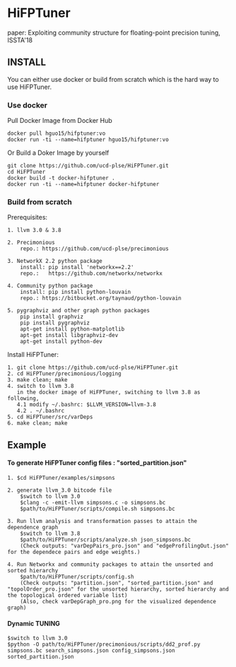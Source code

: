 
# HiFPTuner

paper: Exploiting community structure for floating-point precision tuning, ISSTA'18

## INSTALL

You can either use docker or build from scratch which is the hard way to use HiFPTuner.

### Use docker
Pull Docker Image from Docker Hub

    docker pull hguo15/hifptuner:vo
    docker run -ti --name=hifptuner hguo15/hifptuner:vo
    
Or Build a Doker Image by yourself

    git clone https://github.com/ucd-plse/HiFPTuner.git
    cd HiFPTuner
    docker build -t docker-hifptuner .
    docker run -ti --name=hifptuner docker-hifptuner

### Build from scratch
Prerequisites:

    1. llvm 3.0 & 3.8

    2. Precimonious
        repo.: https://github.com/ucd-plse/precimonious 

    3. NetworkX 2.2 python package
        install: pip install 'networkx==2.2'
        repo.:   https://github.com/networkx/networkx

    4. Community python package
        install: pip install python-louvain
        repo.: https://bitbucket.org/taynaud/python-louvain

    5. pygraphviz and other graph python packages
        pip install graphviz
        pip install pygraphviz
        apt-get install python-matplotlib
        apt-get install libgraphviz-dev
        apt-get install python-dev

Install HiFPTuner:

    1. git clone https://github.com/ucd-plse/HiFPTuner.git
    2. cd HiFPTuner/precimonious/logging
    3. make clean; make
    4. switch to llvm 3.8
       in the docker image of HiFPTuner, switching to llvm 3.8 as following, 
       4.1 modify ~/.bashrc: $LLVM_VERSION=llvm-3.8
       4.2 . ~/.bashrc
    5. cd HiFPTuner/src/varDeps
    6. make clean; make

## Example


#### To generate HiFPTuner config files : "sorted_partition.json"    
    1. $cd HiFPTuner/examples/simpsons
 
    2. generate llvm_3.0 bitcode file
        $switch to llvm 3.0
        $clang -c -emit-llvm simpsons.c -o simpsons.bc
        $path/to/HiFPTuner/scripts/compile.sh simpsons.bc

    3. Run llvm analysis and transformation passes to attain the dependence graph
        $switch to llvm 3.8
        $path/to/HiFPTuner/scripts/analyze.sh json_simpsons.bc
        (Check outputs: "varDepPairs_pro.json" and "edgeProfilingOut.json" for the dependece pairs and edge weights.)

    4. Run Networkx and community packages to attain the unsorted and sorted hierarchy
        $path/to/HiFPTuner/scripts/config.sh
        (Check outputs: "partition.json", "sorted_partition.json" and "topolOrder_pro.json" for the unsorted hierarchy, sorted hierarchy and the topological ordered variable list)
        (Also, check varDepGraph_pro.png for the visualized dependence graph)

#### Dynamic TUNING 
    $switch to llvm 3.0
    $python -O path/to/HiFPTuner/precimonious/scripts/dd2_prof.py simpsons.bc search_simpsons.json config_simpsons.json sorted_partition.json
